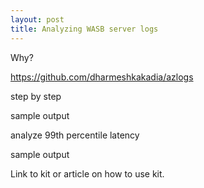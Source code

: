 ```yaml
---
layout: post
title: Analyzing WASB server logs
---
```


Why?

https://github.com/dharmeshkakadia/azlogs

step by step

sample output

analyze 99th percentile latency

sample output

Link to kit or article on how to use kit.
